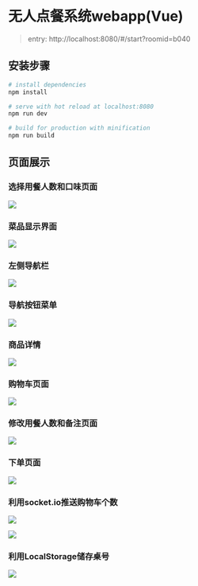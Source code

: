 # 无人点餐系统webapp(Vue)

> entry: http://localhost:8080/#/start?roomid=b040

## 安装步骤

``` bash
# install dependencies
npm install

# serve with hot reload at localhost:8080
npm run dev

# build for production with minification
npm run build
```

## 页面展示

### 选择用餐人数和口味页面

![](https://user-gold-cdn.xitu.io/2020/5/14/1721155fed61616e?w=380&h=669&f=png&s=22520)

### 菜品显示界面

![](https://user-gold-cdn.xitu.io/2020/5/14/1721156f0dc9fd47?w=396&h=684&f=png&s=196997)

### 左侧导航栏

![](https://user-gold-cdn.xitu.io/2020/5/14/172115786e7648c7?w=409&h=689&f=png&s=100823)

### 导航按钮菜单

![](https://user-gold-cdn.xitu.io/2020/5/14/1721158488d23e59?w=398&h=692&f=png&s=95745)

### 商品详情

![](https://user-gold-cdn.xitu.io/2020/5/14/17211590e08f0ad4?w=387&h=688&f=png&s=203952)

### 购物车页面

![](https://user-gold-cdn.xitu.io/2020/5/14/172115975c9e844d?w=397&h=688&f=png&s=88512)

### 修改用餐人数和备注页面

![](https://user-gold-cdn.xitu.io/2020/5/14/172115a25fa6e0bf?w=391&h=685&f=png&s=22821)

### 下单页面

![](https://user-gold-cdn.xitu.io/2020/5/14/172115ab38a88c07?w=395&h=683&f=png&s=19374)

### 利用socket.io推送购物车个数

![](https://user-gold-cdn.xitu.io/2020/5/14/172115d7c6e446e0?w=417&h=692&f=png&s=198523)

![](https://user-gold-cdn.xitu.io/2020/5/14/172115daa6e846a9?w=391&h=685&f=png&s=88477)

### 利用LocalStorage储存桌号

![](https://user-gold-cdn.xitu.io/2020/5/14/172115f39be6f6aa?w=1244&h=417&f=png&s=43995)